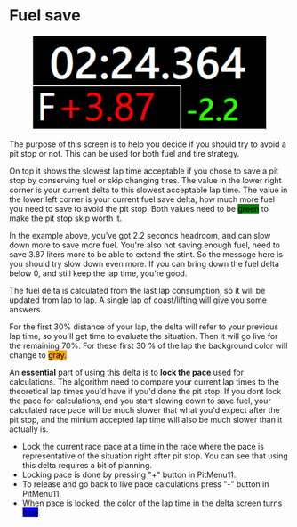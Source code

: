 # Fuel save

<figure><img src="../../.gitbook/assets/image.png" alt=""><figcaption></figcaption></figure>

The purpose of this screen is to help you decide if you should try to avoid a pit stop or not. This can be used for both fuel and tire strategy.

On top it shows the slowest lap time acceptable if you chose to save a pit stop by conserving fuel or skip changing tires. The value in the lower right corner is your current delta to this slowest acceptable lap time. The value in the lower left corner is your current fuel save delta; how much more fuel you need to save to avoid the pit stop. Both values need to be <mark style="background-color:green;">green</mark> to make the pit stop skip worth it.&#x20;

In the example above, you've got 2.2 seconds headroom, and can slow down more to save more fuel. You're also not saving enough fuel, need to save 3.87 liters more to be able to extend the stint.  So the message here is you should try slow down even more. If you can bring down the fuel delta below 0, and still keep the lap time, you're good.&#x20;

The fuel delta is calculated from the last lap consumption, so it will be updated from lap to lap. A single lap of coast/lifting will give you some answers.&#x20;

For the first 30% distance of your lap, the delta will refer to your previous lap time, so you'll get time to evaluate the situation. Then it will go live for the remaining 70%.  For these first 30 % of the lap the background color will change to <mark style="background-color:orange;">gray.</mark>

An **essential** part of using this delta is to **lock the pace** used for calculations. The algorithm need to compare your current lap times to the theoretical lap times you'd have if you'd done the pit stop. If you dont lock the pace for calculations, and you start slowing down to save fuel, your calculated race pace will be much slower that what you'd expect after the pit stop, and the minium accepted lap time will also be much slower than it actually is.&#x20;

* Lock the current race pace at a time in the race where the pace is representative of the situation right after pit stop. You can see that using this delta requires a bit of planning.&#x20;
* Locking pace is done by pressing "+" button in PitMenu11.&#x20;
* To release and go back to live pace calculations press "-" button in PitMenu11.
* When pace is locked, the color of the lap time in the delta screen turns <mark style="background-color:blue;">blue</mark>.



